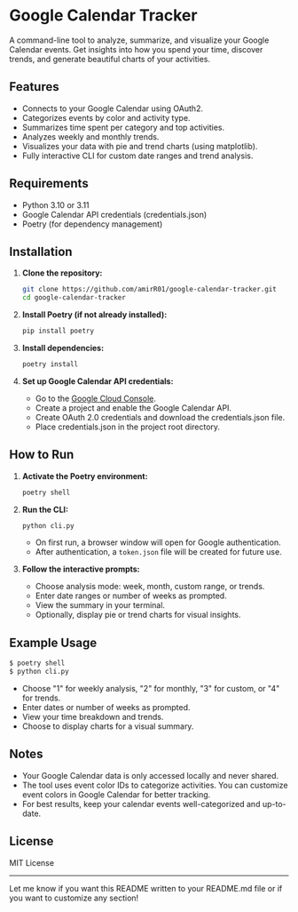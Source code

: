 # Google Calendar Tracker

A command-line tool to analyze, summarize, and visualize your Google Calendar events. Get insights into how you spend your time, discover trends, and generate beautiful charts of your activities.

## Features

- Connects to your Google Calendar using OAuth2.
- Categorizes events by color and activity type.
- Summarizes time spent per category and top activities.
- Analyzes weekly and monthly trends.
- Visualizes your data with pie and trend charts (using matplotlib).
- Fully interactive CLI for custom date ranges and trend analysis.

## Requirements

- Python 3.10 or 3.11
- Google Calendar API credentials (credentials.json)
- Poetry (for dependency management)

## Installation

1. **Clone the repository:**
   ```bash
   git clone https://github.com/amirR01/google-calendar-tracker.git
   cd google-calendar-tracker
   ```

2. **Install Poetry (if not already installed):**
   ```bash
   pip install poetry
   ```

3. **Install dependencies:**
   ```bash
   poetry install
   ```

4. **Set up Google Calendar API credentials:**
   - Go to the [Google Cloud Console](https://console.cloud.google.com/).
   - Create a project and enable the Google Calendar API.
   - Create OAuth 2.0 credentials and download the credentials.json file.
   - Place credentials.json in the project root directory.

## How to Run

1. **Activate the Poetry environment:**
   ```bash
   poetry shell
   ```

2. **Run the CLI:**
   ```bash
   python cli.py
   ```

   - On first run, a browser window will open for Google authentication.
   - After authentication, a `token.json` file will be created for future use.

3. **Follow the interactive prompts:**
   - Choose analysis mode: week, month, custom range, or trends.
   - Enter date ranges or number of weeks as prompted.
   - View the summary in your terminal.
   - Optionally, display pie or trend charts for visual insights.

## Example Usage

```bash
$ poetry shell
$ python cli.py
```
- Choose "1" for weekly analysis, "2" for monthly, "3" for custom, or "4" for trends.
- Enter dates or number of weeks as prompted.
- View your time breakdown and trends.
- Choose to display charts for a visual summary.

## Notes

- Your Google Calendar data is only accessed locally and never shared.
- The tool uses event color IDs to categorize activities. You can customize event colors in Google Calendar for better tracking.
- For best results, keep your calendar events well-categorized and up-to-date.

## License

MIT License

---

Let me know if you want this README written to your README.md file or if you want to customize any section!